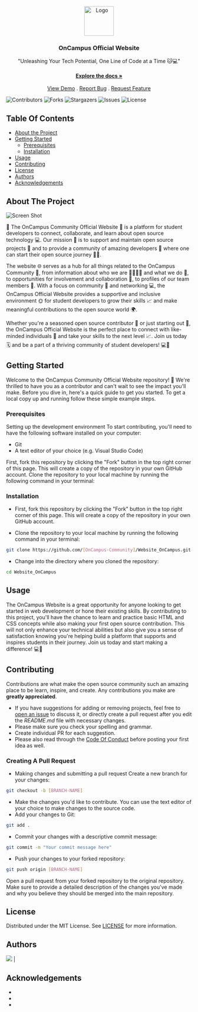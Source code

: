 <br/>
<p align="center">
  <a href="https://github.com/OnCampus-Community/Website_OnCampus">
    <img src="https://avatars.githubusercontent.com/u/116508440?s=600&v=4" alt="Logo" width="80" height="80">
  </a>

  <h3 align="center">OnCampus Official Website</h3>

  <p align="center">
    "Unleashing Your Tech Potential, One Line of Code at a Time 🐱💻"
    <br/>
    <br/>
    <a href="https://github.com/OnCampus-Community/Website_OnCampus"><strong>Explore the docs »</strong></a>
    <br/>
    <br/>
    <a href="https://github.com/OnCampus-Community/Website_OnCampus">View Demo</a>
    .
    <a href="https://github.com/OnCampus-Community/Website_OnCampus/issues">Report Bug</a>
    .
    <a href="https://github.com/OnCampus-Community/Website_OnCampus/issues">Request Feature</a>
  </p>
</p>

![Contributors](https://img.shields.io/github/contributors/OnCampus-Community/Website_OnCampus?color=dark-green) ![Forks](https://img.shields.io/github/forks/OnCampus-Community/Website_OnCampus?style=social) ![Stargazers](https://img.shields.io/github/stars/OnCampus-Community/Website_OnCampus?style=social) ![Issues](https://img.shields.io/github/issues/OnCampus-Community/Website_OnCampus) ![License](https://img.shields.io/github/license/OnCampus-Community/Website_OnCampus) 

## Table Of Contents

* [About the Project](#about-the-project)
* [Getting Started](#getting-started)
  * [Prerequisites](#prerequisites)
  * [Installation](#installation)
* [Usage](#usage)
* [Contributing](#contributing)
* [License](#license)
* [Authors](#authors)
* [Acknowledgements](#acknowledgements)

## About The Project

![Screen Shot](https://www.spinutech.com/webres/Image/web-design-development/articles/Web%20Dev-Blog.png)

🚀 The OnCampus Community Official Website 🚀 is a platform for student developers to connect, collaborate, and learn about open source technology 💻. Our mission 💪 is to support and maintain open source projects 💾 and to provide a community of amazing developers 🙌 where one can start their open source journey 🚶‍♀️.

The website 🌐 serves as a hub for all things related to the OnCampus Community 🌃, from information about who we are 🙋‍♂️🙋‍♀️ and what we do 🔨, to opportunities for involvement and collaboration 🤝, to profiles of our team members 👥. With a focus on community 🤝 and networking 💻, the OnCampus Official Website provides a supportive and inclusive environment 🌞 for student developers to grow their skills 📈 and make meaningful contributions to the open source world 🌍.

Whether you're a seasoned open source contributor 💪 or just starting out 🚀, the OnCampus Official Website is the perfect place to connect with like-minded individuals 👥 and take your skills to the next level 📈. Join us today 🗓 and be a part of a thriving community of student developers! 💻🚀

## Getting Started

Welcome to the OnCampus Community Official Website repository! 🎉 We're thrilled to have you as a contributor and can't wait to see the impact you'll make. Before you dive in, here's a quick guide to get you started.
To get a local copy up and running follow these simple example steps.

### Prerequisites

Setting up the development environment
To start contributing, you'll need to have the following software installed on your computer:

- Git
- A text editor of your choice (e.g. Visual Studio Code)


First, fork this repository by clicking the "Fork" button in the top right corner of this page. This will create a copy of the repository in your own GitHub account.
Clone the repository to your local machine by running the following command in your terminal:

### Installation

- First, fork this repository by clicking the "Fork" button in the top right corner of this page. This will create a copy of the repository in your own GitHub account.

- Clone the repository to your local machine by running the following command in your terminal:

```sh
git clone https://github.com/[OnCampus-Community]/Website_OnCampus.git

```
- Change into the directory where you cloned the repository:

```sh
cd Website_OnCampus

```



## Usage

The OnCampus Website is a great opportunity for anyone looking to get started in web development or hone their existing skills. By contributing to this project, you'll have the chance to learn and practice basic HTML and CSS concepts while also making your first open source contribution. This will not only enhance your technical abilities but also give you a sense of satisfaction knowing you're helping build a platform that supports and inspires students in their journey. Join us today and start making a difference! 💻🚀

## Contributing

Contributions are what make the open source community such an amazing place to be learn, inspire, and create. Any contributions you make are **greatly appreciated**.
* If you have suggestions for adding or removing projects, feel free to [open an issue](https://github.com/OnCampus-Community/Website_OnCampus/issues/new) to discuss it, or directly create a pull request after you edit the *README.md* file with necessary changes.
* Please make sure you check your spelling and grammar.
* Create individual PR for each suggestion.
* Please also read through the [Code Of Conduct](https://github.com/OnCampus-Community/Website_OnCampus/blob/main/CODE_OF_CONDUCT.md) before posting your first idea as well.

### Creating A Pull Request

- Making changes and submitting a pull request
Create a new branch for your changes:
```sh
git checkout -b [BRANCH-NAME]
```

- Make the changes you'd like to contribute. You can use the text editor of your choice to make changes to the source code.
- Add your changes to Git:
```sh
git add .

```

- Commit your changes with a descriptive commit message:
```sh
git commit -m "Your commit message here"
```
- Push your changes to your forked repository:

```sh
git push origin [BRANCH-NAME]
```
Open a pull request from your forked repository to the original repository. Make sure to provide a detailed description of the changes you've made and why you believe they should be merged into the main repository.

## License

Distributed under the MIT License. See [LICENSE](https://github.com/OnCampus-Community/Website_OnCampus/blob/main/LICENSE.md) for more information.

## Authors

<img src="https://contrib.rocks/image?repo=OnCampus-Community/Website_OnCampus" />           |

## Acknowledgements

* []()
* []()
* []()
